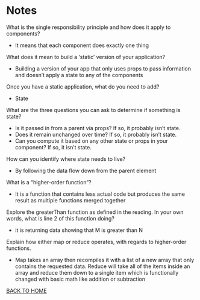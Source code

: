 # Notes

What is the single responsibility principle and how does it apply to components?

- It means that each component does exactly one thing

What does it mean to build a ‘static’ version of your application?
- Building a version of your app that only uses props to pass information and doesn’t apply a state to any of the components

Once you have a static application, what do you need to add?
- State

What are the three questions you can ask to determine if something is state?
- Is it passed in from a parent via props? If so, it probably isn’t state.
- Does it remain unchanged over time? If so, it probably isn’t state.
- Can you compute it based on any other state or props in your component? If so, it isn’t state.

How can you identify where state needs to live?
- By following the data flow down from the parent element 


What is a “higher-order function”?

- It is a function that contains less actual code but produces the same result as multiple functions merged together 

Explore the greaterThan function as defined in the reading. In your own words, what is line 2 of this function doing?

-  it is returning data showing that M is greater than N

Explain how either map or reduce operates, with regards to higher-order functions.

- Map takes an array then recompiles it with a list of a new array that only contains the requested data. Reduce will take all of the items inside an array and reduce them down to a single item which is functionally changed with basic math like addition or subtraction


[BACK TO HOME](https://folksmash.github.io/reading-notes/)